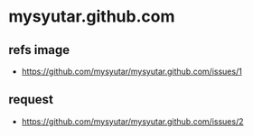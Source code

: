 # mysyutar.github.com

## refs image

- https://github.com/mysyutar/mysyutar.github.com/issues/1

## request

- https://github.com/mysyutar/mysyutar.github.com/issues/2
